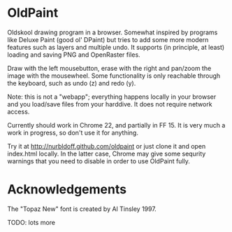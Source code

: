 OldPaint
========

Oldskool drawing program in a browser. Somewhat inspired by programs like Deluxe Paint (good ol' DPaint) but tries to add some more modern features such as layers and multiple undo. It supports (in principle, at least) loading and saving PNG and OpenRaster files.

Draw with the left mousebutton, erase with the right and pan/zoom the image with the mousewheel. Some functionality is only reachable through the keyboard, such as undo (z) and redo (y).

Note: this is not a "webapp"; everything happens locally in your browser and you load/save files from your harddive. It does not require network access.

Currently should work in Chrome 22, and partially in FF 15. It is very much a work in progress, so don't use it for anything.

Try it at http://nurbldoff.github.com/oldpaint or just clone it and open index.html locally. In the latter case, Chrome may give some sequrity warnings that you need to disable in order to use OldPaint fully.

Acknowledgements
================

The "Topaz New" font is created by Al Tinsley 1997.

TODO: lots more
